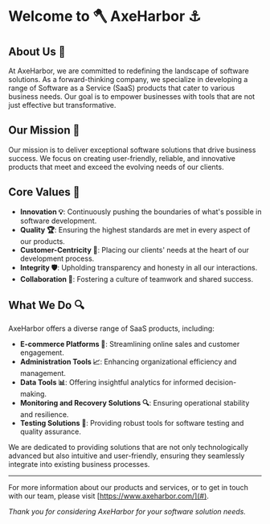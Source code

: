 # Welcome to  🪓 AxeHarbor ⚓

## About Us 🏢
At AxeHarbor, we are committed to redefining the landscape of software solutions. As a forward-thinking company, we specialize in developing a range of Software as a Service (SaaS) products that cater to various business needs. Our goal is to empower businesses with tools that are not just effective but transformative.

## Our Mission 🎯
Our mission is to deliver exceptional software solutions that drive business success. We focus on creating user-friendly, reliable, and innovative products that meet and exceed the evolving needs of our clients.

## Core Values 🌟
- **Innovation 💡**: Continuously pushing the boundaries of what's possible in software development.
- **Quality 🏆**: Ensuring the highest standards are met in every aspect of our products.
- **Customer-Centricity 🤝**: Placing our clients' needs at the heart of our development process.
- **Integrity 🛡️**: Upholding transparency and honesty in all our interactions.
- **Collaboration 🤗**: Fostering a culture of teamwork and shared success.

## What We Do 🔍
AxeHarbor offers a diverse range of SaaS products, including:

- **E-commerce Platforms 🛒**: Streamlining online sales and customer engagement.
- **Administration Tools 📈**: Enhancing organizational efficiency and management.
- **Data Tools 📊**: Offering insightful analytics for informed decision-making.
- **Monitoring and Recovery Solutions 🔍**: Ensuring operational stability and resilience.
- **Testing Solutions 🧪**: Providing robust tools for software testing and quality assurance.

We are dedicated to providing solutions that are not only technologically advanced but also intuitive and user-friendly, ensuring they seamlessly integrate into existing business processes.

---

For more information about our products and services, or to get in touch with our team, please visit [https://www.axeharbor.com/](#).

*Thank you for considering AxeHarbor for your software solution needs.*
